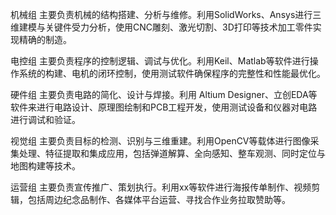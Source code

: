 机械组
主要负责机械的结构搭建、分析与维修。利用SolidWorks、Ansys进行三维建模与关键件受力分析，使用CNC雕刻、激光切割、3D打印等技术加工零件实现精确的制造。

电控组
主要负责程序的控制逻辑、调试与优化。利用Keil、Matlab等软件进行操作系统的构建、电机的闭环控制，使用测试软件确保程序的完整性和性能最优化。

硬件组
主要负责电路的简化、设计与焊接。利用 Altium Designer、立创EDA等软件来进行电路设计、原理图绘制和PCB工程开发，使用测试设备和仪器对电路进行调试和验证。

视觉组
主要负责目标的检测、识别与三维重建。利用OpenCV等载体进行图像采集处理、特征提取和集成应用，包括弹道解算、全向感知、整车观测、同时定位与地图构建等技术。

运营组
主要负责宣传推广、策划执行。利用xx等软件进行海报传单制作、视频剪辑，包括周边纪念品制作、各媒体平台运营、寻找合作业务拉取赞助等。
